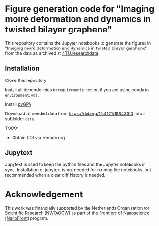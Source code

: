 # Figure generation code for "Imaging moiré deformation and dynamics in twisted bilayer graphene"

This repository contains the Jupyter notebooks to generate the figures in ["Imaging moiré deformation and dynamics in twisted bilayer graphene"](https://arxiv.org/abs/2107.14716) from the data as archived at [4TU.researchdata](https://doi.org/10.4121/16843510).

## Installation

Clone this repository

Install all dependencies in `requirements.txt` or, if you are using conda in `environment.yml`.

Install [pyGPA](https://github.com/TAdeJong/pyGPA/)

Download all needed data from https://doi.org/10.4121/16843510 into a subfolder `data`.

TODO:

- Obtain DOI via zenodo.org

## Jupytext

Jupytext is used to keep the python files and the Jupyter notebooks in sync. Installation of jupytext is not needed for running the notebooks, but recommended when a clear diff history is needed.

# Acknowledgement

This work was financially supported by the [Netherlands Organisation for Scientific Research (NWO/OCW)](https://www.nwo.nl/en/science-enw) as part of the [Frontiers of Nanoscience (NanoFront)](https://www.universiteitleiden.nl/en/research/research-projects/science/frontiers-of-nanoscience-nanofront) program.
